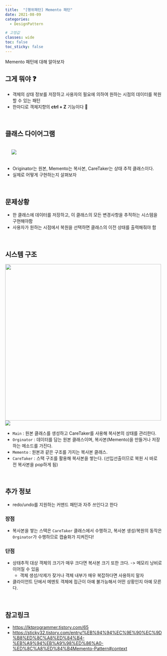 ```yaml
---
title:  "[행위패턴] Memento 패턴"
date: 2021-08-09
categories:
  - DesignPattern

# 고정값
classes: wide
toc: false
toc_sticky: false
---
```


Memento 패턴에 대해 알아보자

## 그게 뭐야 ❓

- 객체의 상태 정보를 저장하고 사용자의 필요에 의하여 원하는 시점의 데이터를 복원할 수 있는 패턴
- 한마디로 객체지향의 **ctrl + Z** 기능이다 😬

<br>

## 클래스 다이어그램

<img style='margin:20px' src="https://refactoring.guru/images/patterns/diagrams/memento/structure1.png">

- Originator는 원본, Memento는 복사본, CareTaker는 상태 추적 클래스이다.
- 실제로 어떻게 구현하는지 살펴보자

<br>

## 문제상황

- 한 클래스에 데이터를 저장하고, 이 클래스의 모든 변경사항을 추적하는 시스템을 구현해야함
- 사용자가 원하는 시점에서 복원을 선택하면 클래스의 이전 상태를 출력해줘야 함

<br>

## 시스템 구조

<img width="500" src="https://user-images.githubusercontent.com/71180414/128675120-aeb5813f-74ac-4871-9b6f-f5a42b30d0ba.png">

<br>

<img src="https://user-images.githubusercontent.com/71180414/128677000-c57c37f1-7c02-4dc7-ac95-87fe2e39f6c9.png">

- `Main` : 원본 클래스를 생성하고 CareTaker를 사용해 복사본의 상태를 관리한다.
- `Orginator` : 데이터를 담는 원본 클래스이며, 복사본(Memento)을 만들거나 저장하는 메소드를 가진다.
- `Memento` : 원본과 같은 구조를 가지는 복사본 클래스.
- `CareTaker` : 스택 구조를 활용해 복사본을 쌓는다. (선입선출이므로 복원 시 바로 전 복사본을 pop하게 됨)

<br>

## 추가 정보

- redo/undo를 지원하는 커맨드 패턴과 자주 쓰인다고 한다

### 장점

- 복사본을 쌓는 스택은 `CareTaker` 클래스에서 수행하고, 복사본 생성/복원의 동작은 `Orginator`가 수행하므로 캡슐화가 지켜진다!

### 단점

- 상태추적 대상 객체의 크기가 매우 크다면 복사본 크기 또한 크다. -> 메모리 낭비로 이어질 수 있음
  - 객체 생성/삭제가 잦거나 객체 내부가 매우 복잡하다면 사용하지 말자
- 클라이언트 단에서 메멘토 객체에 접근이 아예 불가능해서 어떤 상황인지 아예 모른다.

<br>

## 참고링크

- https://lktprogrammer.tistory.com/65
- https://sticky32.tistory.com/entry/%EB%94%94%EC%9E%90%EC%9D%B8%ED%8C%A8%ED%84%B4-%EB%A9%94%EB%A9%98%ED%86%A0-%ED%8C%A8%ED%84%B4Memento-Pattern#context

<br>








